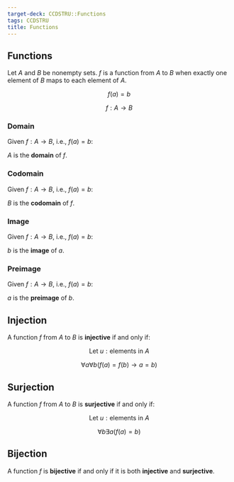 ```yaml
---
target-deck: CCDSTRU::Functions
tags: CCDSTRU
title: Functions
---
```


## Functions

Let $A$ and $B$ be nonempty sets. $f$ is a function from $A$ to $B$ when exactly one element of $B$ maps to each element of $A$.

$$
f(a)=b
$$

$$
f: A \to B
$$

<!--ID: 1710849797680-->

### Domain

Given $f: A \to B$, i.e., $f(a)=b$:

$A$ is the **domain** of $f$.

<!--ID: 1710849797685-->

### Codomain

Given $f: A \to B$, i.e., $f(a)=b$:

$B$ is the **codomain** of $f$.

<!--ID: 1710849797688-->

### Image

Given $f: A \to B$, i.e., $f(a)=b$:

$b$ is the **image** of $a$.

<!--ID: 1710849797693-->

### Preimage

Given $f: A \to B$, i.e., $f(a)=b$:

$a$ is the **preimage** of $b$.

<!--ID: 1710849797698-->

## Injection

A function $f$ from $A$ to $B$ is **injective** if and only if:

$$
\text{Let } u: \text{elements in } A
$$

$$
\forall a \forall b (f(a)=f(b) \to a = b)
$$

<!--ID: 1710849797703-->

## Surjection

A function $f$ from $A$ to $B$ is **surjective** if and only if:

$$
\text{Let } u: \text{elements in } A
$$

$$
\forall b \exists a (f(a)=b)
$$

<!--ID: 1710849797706-->

## Bijection

A function $f$ is **bijective** if and only if it is both **injective** and **surjective**.

<!--ID: 1710849797711-->
